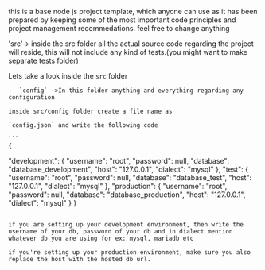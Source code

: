 this is a base node js project template, which anyone can use as it has been prepared by keeping some of the most important code principles and project management recommedations. feel free to change anything

'src'-> inside the src folder all the actual source code regarding the project will reside, this will not include any kind of tests.(you might want to make separate tests folder)

Lets take a look inside the `src` folder

    -  `config` ->In this folder anything and everything regarding any configuration    

    inside src/config folder create a file name as 
    
    `config.json` and write the following code

    ```
    {
  "development": {
    "username": "root",
    "password": null,
    "database": "database_development",
    "host": "127.0.0.1",
    "dialect": "mysql"
  },
  "test": {
    "username": "root",
    "password": null,
    "database": "database_test",
    "host": "127.0.0.1",
    "dialect": "mysql"
  },
  "production": {
    "username": "root",
    "password": null,
    "database": "database_production",
    "host": "127.0.0.1",
    "dialect": "mysql"
  }
}
```

if you are setting up your development environment, then write the username of your db, password of your db and in dialect mention whatever db you are using for ex: mysql, mariadb etc

if you're setting up your production environment, make sure you also replace the host with the hosted db url.